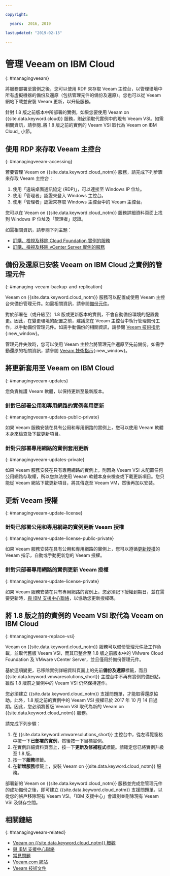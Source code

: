 ```yaml
---

copyright:

  years:  2016, 2019

lastupdated: "2019-02-15"

---
```


# 管理 Veeam on IBM Cloud
{: #managingveeam}

將服務部署至實例之後，您可以使用 RDP 來存取 Veeam 主控台，以管理環境中所有虛擬機器的備份及還原（包括管理元件的備份及還原）。您也可以從 Veeam 網站下載並安裝 Veeam 更新，以升級服務。

針對 1.8 版之前版本中所部署的實例，如果您要使用 Veeam on {{site.data.keyword.cloud}} 服務，則必須取代實例中的現有 Veeam VSI。如需相關資訊，請參閱_將 1.8 版之前的實例的 Veeam VSI 取代為 Veeam on IBM Cloud_ 小節。

## 使用 RDP 來存取 Veeam 主控台
{: #managingveeam-accessing}

若要管理 Veeam on {{site.data.keyword.cloud_notm}} 服務，請完成下列步驟來存取 Veeam 主控台：
1. 使用「遠端桌面通訊協定 (RDP)」，可以連接至 Windows IP 位址。
2. 使用「管理者」認證來登入 Windows 主控台。
3. 使用「管理者」認證來存取 Windows 主控台中的 Veeam 主控台。

您可以在 Veeam on {{site.data.keyword.cloud_notm}} 服務詳細資料頁面上找到 Windows IP 位址及「管理者」認證。

如需相關資訊，請參閱下列主題：
* [訂購、檢視及移除 Cloud Foundation 實例的服務](/docs/services/vmwaresolutions/sddc?topic=vmware-solutions-sd_addingremovingservices)
* [訂購、檢視及移除 vCenter Server 實例的服務](/docs/services/vmwaresolutions/vcenter?topic=vmware-solutions-vc_addingremovingservices)

## 備份及還原已安裝 Veeam on IBM Cloud 之實例的管理元件
{: #managing-veeam-backup-and-replication}

Veeam on {{site.data.keyword.cloud_notm}} 服務可以配置成使用 Veeam 主控台來備份管理元件。如需相關資訊，請參閱[備份元件](/docs/services/vmwaresolutions/archiref/solution?topic=vmware-solutions-solution_backingup)。

對於部署在（或升級至）1.8 版或更新版本的實例，不會自動備份環境的配置變更。因此，在變更環境的配置之前，建議您在 Veeam 主控台中執行管理備份工作，以手動備份管理元件。如需手動備份的相關資訊，請參閱 [Veeam 技術指示](https://helpcenter.veeam.com/backup/vsphere/scheduing_manual.html){:new_window}。

管理元件失敗時，您可以使用 Veeam 主控台將管理元件還原至先前備份。如需手動還原的相關資訊，請參閱 [Veeam 技術指示]( https://helpcenter.veeam.com/backup/vsphere/performing_full_recovery.html){:new_window}。

## 將更新套用至 Veeam on IBM Cloud
{: #managingveeam-updates}

您負責維護 Veeam 軟體，以保持更新至最新版本。

### 針對已部署公用和專用網路的實例套用更新
{: #managingveeam-updates-public-private}

如果 Veeam 服務安裝在具有公用和專用網路的實例上，您可以使用 Veeam 軟體本身來檢查及下載更新項目。

### 針對只部署專用網路的實例套用更新
{: #managingveeam-updates-private}

如果 Veeam 服務安裝在只有專用網路的實例上，則因為 Veeam VSI 未配置任何公用網路存取權，所以您無法使用 Veeam 軟體本身來檢查或下載更新項目。您只能從 Veeam 網站下載更新項目，將其傳送至 Veeam VM，然後再加以安裝。

## 更新 Veeam 授權
{: #managingveeam-update-license}

### 針對已部署公用和專用網路的實例更新 Veeam 授權
{: #managingveeam-update-license-public-private}

如果 Veeam 服務安裝在具有公用和專用網路的實例上，您可以遵循[更新授權]( https://helpcenter.veeam.com/docs/backup/vsphere/license_update.html)的 Veeam 指示，自動或手動更新您的 Veeam 授權。

### 針對只部署專用網路的實例更新 Veeam 授權
{: #managingveeam-update-license-private}

如果 Veeam 服務安裝在只有專用網路的實例上，您必須記下授權到期日，並在需要更新時，[與 IBM 支援中心聯絡](/docs/services/vmwaresolutions/vmonic?topic=vmware-solutions-trbl_support)，以協助您更新授權碼。

## 將 1.8 版之前的實例的 Veeam VSI 取代為 Veeam on IBM Cloud
{: #managingveeam-replace-vsi}

Veeam on {{site.data.keyword.cloud_notm}} 服務可以備份管理元件及工作負載，並取代舊版 Veeam VSI，而其已整合至 1.8 版之前版本中的 VMware Cloud Foundation 及 VMware vCenter Server，並且僅用於備份管理元件。

基於這項變更，已移除實例詳細資料頁面上的先前**備份及還原**標籤，而且 {{site.data.keyword.vmwaresolutions_short}} 主控台中不再有實例的備份點，雖然 1.8 版前之實例中的 Veeam VSI 仍然保持運作。

您必須建立 {{site.data.keyword.cloud_notm}} 支援問題單，才能取得還原協助。此外，1.8 版之前的實例中的 Veeam VSI 授權已於 2017 年 10 月 14 日過期。因此，您必須將舊版 Veeam VSI 取代為新的 Veeam on {{site.data.keyword.cloud_notm}} 服務。

請完成下列步驟：
1. 在 {{site.data.keyword.vmwaresolutions_short}} 主控台中，從左導覽窗格中按一下**已部署的實例**，然後按一下目標實例。
2. 在實例詳細資料頁面上，按一下**更新及修補程式**標籤。請確定您已將實例升級至 1.8 版。
3. 按一下**服務**標籤。
4. 在**新增服務**標籤上，安裝 Veeam on {{site.data.keyword.cloud_notm}} 服務。

部署新的 Veeam on {{site.data.keyword.cloud_notm}} 服務並完成您管理元件的成功備份之後，即可建立 {{site.data.keyword.cloud_notm}} 支援問題單，以從您的帳戶移除現有 Veeam VSI。「IBM 支援中心」會識別並刪除現有 Veeam VSI 及儲存空間。

## 相關鏈結
{: #managingveeam-related}

* [Veeam on {{site.data.keyword.cloud_notm}} 概觀](/docs/services/vmwaresolutions/services?topic=vmware-solutions-veeam_considerations)
* [與 IBM 支援中心聯絡](/docs/services/vmwaresolutions/vmonic?topic=vmware-solutions-trbl_support)
* [常見問題](/docs/services/vmwaresolutions/vmonic?topic=vmware-solutions-faq)
* [Veeam.com 網站](https://www.veeam.com/)
* [Veeam 技術文件](https://www.veeam.com/documentation-guides-datasheets.html)
